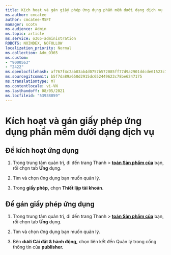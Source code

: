 ```yaml
---
title: Kích hoạt và gán giấy phép ứng dụng phần mềm dưới dạng dịch vụ
ms.author: cmcatee
author: cmcatee-MSFT
manager: scotv
ms.audience: Admin
ms.topic: article
ms.service: o365-administration
ROBOTS: NOINDEX, NOFOLLOW
localization_priority: Normal
ms.collection: Adm_O365
ms.custom:
- "9000563"
- "2422"
ms.openlocfilehash: af767f4c2ab03ab4d0757b572085ff77d9a2901ddcde61523c7f314b11726f25
ms.sourcegitcommit: b5f7da89a650d2915dc652449623c78be6247175
ms.translationtype: MT
ms.contentlocale: vi-VN
ms.lasthandoff: 08/05/2021
ms.locfileid: "53938059"
---
```

# <a name="activate-and-assign-software-as-a-service-app-licenses"></a>Kích hoạt và gán giấy phép ứng dụng phần mềm dưới dạng dịch vụ 

## <a name="to-activate-apps"></a>Để kích hoạt ứng dụng

1. Trong trung tâm quản trị, đi đến trang Thanh  >  **[toán Sản phẩm của](https://go.microsoft.com/fwlink/p/?linkid=842054)** bạn, rồi chọn tab **Ứng** dụng.

2. Tìm và chọn ứng dụng bạn muốn quản lý.

3. Trong **giấy phép,** chọn **Thiết lập tài khoản**.  

## <a name="to-assign-app-licenses"></a>Để gán giấy phép ứng dụng

1. Trong trung tâm quản trị, đi đến trang Thanh  >  **[toán Sản phẩm của](https://go.microsoft.com/fwlink/p/?linkid=842054)** bạn, rồi chọn tab **Ứng** dụng.

2. Tìm và chọn ứng dụng bạn muốn quản lý.  

3. Bên **dưới Cài đặt & hành động,** chọn liên kết đến Quản lý trong cổng thông tin của **publisher.**